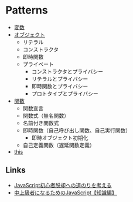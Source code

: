 # Patterns

- [変数](variables.md)
- [オブジェクト](objects.md)
  - リテラル
  - コンストラクタ
  - 即時関数
  - プライベート
    - コンストラクタとプライバシー
    - リテラルとプライバシー
    - 即時関数とプライバシー
    - プロトタイプとプライバシー
- [関数](functions.md)
  - 関数宣言
  - 関数式（無名関数）
  - 名前付き関数式
  - 即時関数（自己呼び出し関数、自己実行関数）
    - 即時オブジェクト初期化
  - 自己定義関数（遅延関数定義）
- [this](this.md)


## Links
- [JavaScript初心者脱却への道のりを考える](http://qiita.com/stkdev/items/cfe4678ac437cb2fdc9f)
- [中上級者になるためのJavaScript【知識編】](http://qiita.com/KENJU/items/c7fad62a12cc2809b507)
